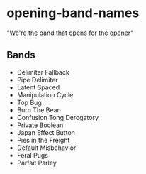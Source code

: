 # opening-band-names
"We're the band that opens for the opener"

## Bands

- Delimiter Fallback
- Pipe Delimiter
- Latent Spaced
- Manipulation Cycle
- Top Bug
- Burn The Bean
- Confusion Tong Derogatory
- Private Boolean
- Japan Effect Button
- Pies in the Freight
- Default Misbehavior
- Feral Pugs
- Parfait Parley
